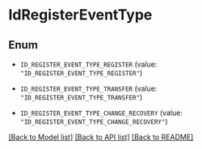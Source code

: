 # IdRegisterEventType

## Enum


* `ID_REGISTER_EVENT_TYPE_REGISTER` (value: `"ID_REGISTER_EVENT_TYPE_REGISTER"`)

* `ID_REGISTER_EVENT_TYPE_TRANSFER` (value: `"ID_REGISTER_EVENT_TYPE_TRANSFER"`)

* `ID_REGISTER_EVENT_TYPE_CHANGE_RECOVERY` (value: `"ID_REGISTER_EVENT_TYPE_CHANGE_RECOVERY"`)


[[Back to Model list]](../README.md#documentation-for-models) [[Back to API list]](../README.md#documentation-for-api-endpoints) [[Back to README]](../README.md)


